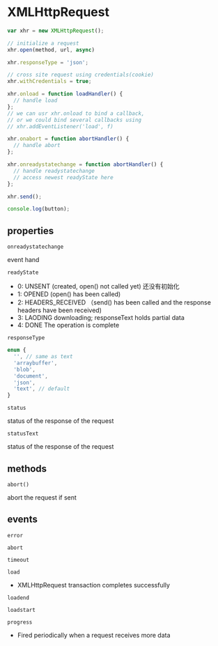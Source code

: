 # XMLHttpRequest

```javascript
var xhr = new XMLHttpRequest();

// initialize a request
xhr.open(method, url, async)

xhr.responseType = 'json';

// cross site request using credentials(cookie)
xhr.withCredentials = true;

xhr.onload = function loadHandler() {
  // handle load
};
// we can usr xhr.onload to bind a callback,
// or we could bind several callbacks using
// xhr.addEventListener('load', f)

xhr.onabort = function abortHandler() {
  // handle abort
};

xhr.onreadystatechange = function abortHandler() {
  // handle readystatechange
  // access newest readyState here
};

xhr.send();

console.log(button);
```

## properties

`onreadystatechange`

event hand

`readyState`

- 0: UNSENT (created, open() not called yet) 还没有初始化
- 1: OPENED (open() has been called)
- 2: HEADERS_RECEIVED （send() has been called and the response headers have been received)
- 3: LAODING downloading; responseText holds partial data
- 4: DONE The operation is complete

`responseType`

```typescript
enum {
  '', // same as text
  'arraybuffer',
  'blob',
  'document',
  'json',
  'text', // default
}
```

`status`

status of the response of the request

`statusText`

status of the response of the request

## methods

`abort()`

abort the request if sent

## events

`error`

`abort`

`timeout`

`load`

- XMLHttpRequest transaction completes successfully

`loadend`

`loadstart`

`progress`

- Fired periodically when a request receives more data